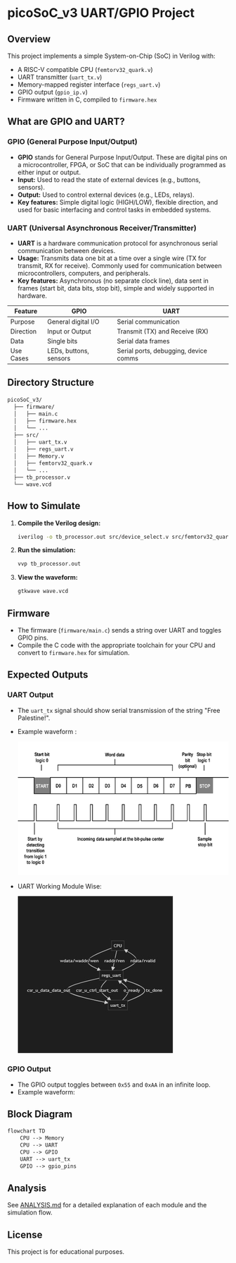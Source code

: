 # picoSoC_v3 UART/GPIO Project

## Overview

This project implements a simple System-on-Chip (SoC) in Verilog with:
- A RISC-V compatible CPU (`femtorv32_quark.v`)
- UART transmitter (`uart_tx.v`)
- Memory-mapped register interface (`regs_uart.v`)
- GPIO output (`gpio_ip.v`)
- Firmware written in C, compiled to `firmware.hex`

## What are GPIO and UART?

### GPIO (General Purpose Input/Output)
- **GPIO** stands for General Purpose Input/Output. These are digital pins on a microcontroller, FPGA, or SoC that can be individually programmed as either input or output.
- **Input:** Used to read the state of external devices (e.g., buttons, sensors).
- **Output:** Used to control external devices (e.g., LEDs, relays).
- **Key features:** Simple digital logic (HIGH/LOW), flexible direction, and used for basic interfacing and control tasks in embedded systems.

### UART (Universal Asynchronous Receiver/Transmitter)
- **UART** is a hardware communication protocol for asynchronous serial communication between devices.
- **Usage:** Transmits data one bit at a time over a single wire (TX for transmit, RX for receive). Commonly used for communication between microcontrollers, computers, and peripherals.
- **Key features:** Asynchronous (no separate clock line), data sent in frames (start bit, data bits, stop bit), simple and widely supported in hardware.

| Feature | GPIO | UART |
|---------|------|------|
| Purpose | General digital I/O | Serial communication |
| Direction | Input or Output | Transmit (TX) and Receive (RX) |
| Data | Single bits | Serial data frames |
| Use Cases | LEDs, buttons, sensors | Serial ports, debugging, device comms |

## Directory Structure

```
picoSoC_v3/
  ├── firmware/
  │   ├── main.c
  │   ├── firmware.hex
  │   └── ...
  ├── src/
  │   ├── uart_tx.v
  │   ├── regs_uart.v
  │   ├── Memory.v
  │   ├── femtorv32_quark.v
  │   └── ...
  ├── tb_processor.v
  └── wave.vcd
```

## How to Simulate

1. **Compile the Verilog design:**
   ```sh
   iverilog -o tb_processor.out src/device_select.v src/femtorv32_quark.v src/gpio_ip.v src/Memory.v src/regs_uart.v src/top.v src/uart_ip.v src/uart_tx.v tb_processor.v
   ```

2. **Run the simulation:**
   ```sh
   vvp tb_processor.out
   ```

3. **View the waveform:**
   ```sh
   gtkwave wave.vcd
   ```

## Firmware

- The firmware (`firmware/main.c`) sends a string over UART and toggles GPIO pins.
- Compile the C code with the appropriate toolchain for your CPU and convert to `firmware.hex` for simulation.

## Expected Outputs

### UART Output

- The `uart_tx` signal should show serial transmission of the string "Free Palestine!".
- Example waveform :

  ![UART waveform example](uart3.png)
- UART Working Module Wise:
  
  ![UART Working Module Wise](What.jpg)


### GPIO Output

- The GPIO output toggles between `0x55` and `0xAA` in an infinite loop.
- Example waveform:

## Block Diagram

```mermaid
flowchart TD
    CPU --> Memory
    CPU --> UART
    CPU --> GPIO
    UART --> uart_tx
    GPIO --> gpio_pins
```

## Analysis

See [ANALYSIS.md](ANALYSIS.md) for a detailed explanation of each module and the simulation flow.

## License

This project is for educational purposes. 
